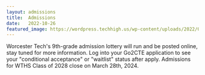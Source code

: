 ```yaml
---
layout: admissions
title:  Admissions
date:   2022-10-26
featured_image: https://wordpress.techhigh.us/wp-content/uploads/2022/04/sigmund-HsTnjCVQ798-unsplash-1.jpg
---
```


Worcester Tech's 9th-grade admission lottery will run and be posted online, stay tuned for more information. Log into your Go2CTE application to see your "conditional acceptance" or "waitlist" status after apply. Admissions for WTHS Class of 2028 close on March 28th, 2024.

<!-- ## Application Process For The 2023-2024 School Year Is Now Closed. -->

<!---<div class="container" markdown="1">

<div class="items" markdown="1">

# Class of 2027 
We are no longer accepting applications for the Class of 2027.

</div>
<div class="items" markdown="1">

# Class of 2026  
We are not currently accepting applications for the Class of 2026. 

</div>
<div class="items" markdown="1">

# Class of 2025
We are not currently accepting transfers into Class of 2025.

</div>
<div class="items" markdown="1">

# Class of 2024  
We are not currently accepting transfers into the Class of 2024.

</div>

</div> -->